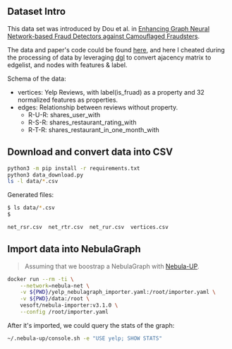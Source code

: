 ## Dataset Intro

This data set was introduced by Dou et al. in [Enhancing Graph Neural Network-based Fraud Detectors against Camouflaged Fraudsters](https://paperswithcode.com/paper/enhancing-graph-neural-network-based-fraud).

The data and paper's code could be found [here](https://github.com/YingtongDou/CARE-GNN), and here I cheated during the processing of data by leveraging [dgl](https://github.com/dmlc/dgl/tree/master/examples/pytorch/caregnn) to convert ajacency matrix to edgelist, and nodes with features & label.

Schema of the data:

- vertices: Yelp Reviews, with label(is_fruad) as a property and 32 normalized features as properties.
- edges: Relationship between reviews without property.
    - R-U-R: shares_user_with
    - R-S-R: shares_restaurant_rating_with
    - R-T-R: shares_restaurant_in_one_month_with

## Download and convert data into CSV

```bash
python3 -m pip install -r requirements.txt
python3 data_download.py
ls -l data/*.csv
```
Generated files:

```bash
$ ls data/*.csv
$

net_rsr.csv  net_rtr.csv  net_rur.csv  vertices.csv
```

## Import data into NebulaGraph

> Assuming that we boostrap a NebulaGraph with [Nebula-UP](https://github.com/wey-gu/nebula-up/).

```bash
docker run --rm -ti \
    --network=nebula-net \
    -v ${PWD}/yelp_nebulagraph_importer.yaml:/root/importer.yaml \
    -v ${PWD}/data:/root \
    vesoft/nebula-importer:v3.1.0 \
    --config /root/importer.yaml
```

After it's imported, we could query the stats of the graph:

```bash
~/.nebula-up/console.sh -e "USE yelp; SHOW STATS"
```
